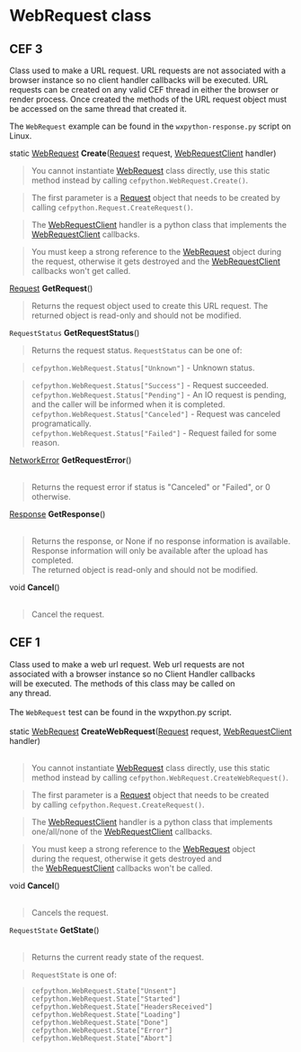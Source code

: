 # WebRequest class #

## CEF 3 ##

Class used to make a URL request. URL requests are not associated with a
browser instance so no client handler callbacks will be executed. URL requests
can be created on any valid CEF thread in either the browser or render
process. Once created the methods of the URL request object must be accessed
on the same thread that created it.

The `WebRequest` example can be found in the `wxpython-response.py` script on Linux.

static [WebRequest](WebRequest.md) **Create**([Request](Request.md) request, [WebRequestClient](WebRequestClient.md) handler)

> You cannot instantiate [WebRequest](WebRequest.md) class directly, use this static
> method instead by calling `cefpython.WebRequest.Create()`.

> The first parameter is a [Request](Request.md) object that needs to be created
> by calling `cefpython.Request.CreateRequest()`.

> The [WebRequestClient](WebRequestClient.md) handler is a python class that implements
> the [WebRequestClient](WebRequestClient.md) callbacks.

> You must keep a strong reference to the [WebRequest](WebRequest.md) object
> during the request, otherwise it gets destroyed and
> the [WebRequestClient](WebRequestClient.md) callbacks won't get called.

[Request](Request.md) **GetRequest**()

> Returns the request object used to create this URL request. The returned
> object is read-only and should not be modified.

`RequestStatus` **GetRequestStatus**()

> Returns the request status. `RequestStatus` can be one of:

> `cefpython.WebRequest.Status["Unknown"]` - Unknown status.<br>
<blockquote><code>cefpython.WebRequest.Status["Success"]</code> - Request succeeded.<br>
<code>cefpython.WebRequest.Status["Pending"]</code> - An IO request is pending, and the caller will be informed when it is completed.<br>
<code>cefpython.WebRequest.Status["Canceled"]</code> - Request was canceled programatically.<br>
<code>cefpython.WebRequest.Status["Failed"]</code> - Request failed for some reason.<br></blockquote>

<a href='NetworkError.md'>NetworkError</a> <b>GetRequestError</b>()<br>
<br>
<blockquote>Returns the request error if status is "Canceled" or "Failed", or 0<br>
otherwise.</blockquote>

<a href='Response.md'>Response</a> <b>GetResponse</b>()<br>
<br>
<blockquote>Returns the response, or None if no response information is available.<br>
Response information will only be available after the upload has completed.<br>
The returned object is read-only and should not be modified.</blockquote>

void <b>Cancel</b>()<br>
<br>
<blockquote>Cancel the request.</blockquote>


<h2>CEF 1</h2>

Class used to make a web url request. Web url requests are not<br>
associated with a browser instance so no Client Handler callbacks<br>
will be executed. The methods of this class may be called on<br>
any thread.<br>
<br>
The <code>WebRequest</code> test can be found in the wxpython.py script.<br>
<br>
static <a href='WebRequest.md'>WebRequest</a> <b>CreateWebRequest</b>(<a href='Request.md'>Request</a> request, <a href='WebRequestClient.md'>WebRequestClient</a> handler)<br>
<br>
<blockquote>You cannot instantiate <a href='WebRequest.md'>WebRequest</a> class directly, use this static<br>
method instead by calling <code>cefpython.WebRequest.CreateWebRequest()</code>.</blockquote>

<blockquote>The first parameter is a <a href='Request.md'>Request</a> object that needs to be created<br>
by calling <code>cefpython.Request.CreateRequest()</code>.</blockquote>

<blockquote>The <a href='WebRequestClient.md'>WebRequestClient</a> handler is a python class that implements<br>
one/all/none of the <a href='WebRequestClient.md'>WebRequestClient</a> callbacks.</blockquote>

<blockquote>You must keep a strong reference to the <a href='WebRequest.md'>WebRequest</a> object<br>
during the request, otherwise it gets destroyed and<br>
the <a href='WebRequestClient.md'>WebRequestClient</a> callbacks won't be called.</blockquote>

void <b>Cancel</b>()<br>
<br>
<blockquote>Cancels the request.</blockquote>

<code>RequestState</code> <b>GetState</b>()<br>
<br>
<blockquote>Returns the current ready state of the request.</blockquote>

<blockquote><code>RequestState</code> is one of:</blockquote>

<blockquote><code>cefpython.WebRequest.State["Unsent"]</code><br>
<code>cefpython.WebRequest.State["Started"]</code><br>
<code>cefpython.WebRequest.State["HeadersReceived"]</code><br>
<code>cefpython.WebRequest.State["Loading"]</code><br>
<code>cefpython.WebRequest.State["Done"]</code><br>
<code>cefpython.WebRequest.State["Error"]</code><br>
<code>cefpython.WebRequest.State["Abort"]</code><br>